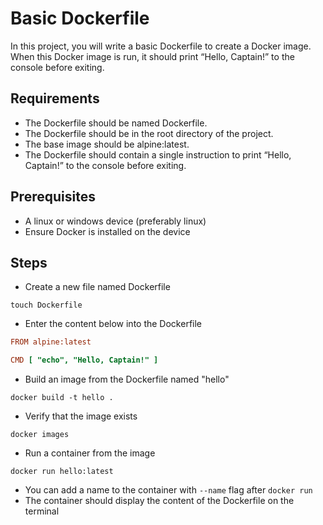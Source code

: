 # Basic Dockerfile

In this project, you will write a basic Dockerfile to create a Docker image. When this Docker image is run, it should print “Hello, Captain!” to the console before exiting.

## Requirements

- The Dockerfile should be named Dockerfile.
- The Dockerfile should be in the root directory of the project.
- The base image should be alpine:latest.
- The Dockerfile should contain a single instruction to print “Hello, Captain!” to the console before exiting.

## Prerequisites

- A linux or windows device (preferably linux)
- Ensure Docker is installed on the device

## Steps

- Create a new file named Dockerfile

```console
touch Dockerfile
```

- Enter the content below into the Dockerfile

```ini
FROM alpine:latest

CMD [ "echo", "Hello, Captain!" ]
```

- Build an image from the Dockerfile named "hello"

```console
docker build -t hello .
```

- Verify that the image exists

```console
docker images
```

- Run a container from the image

```console
docker run hello:latest
```

- You can add a name to the container with `--name` flag after `docker run`
- The container should display the content of the Dockerfile on the terminal
